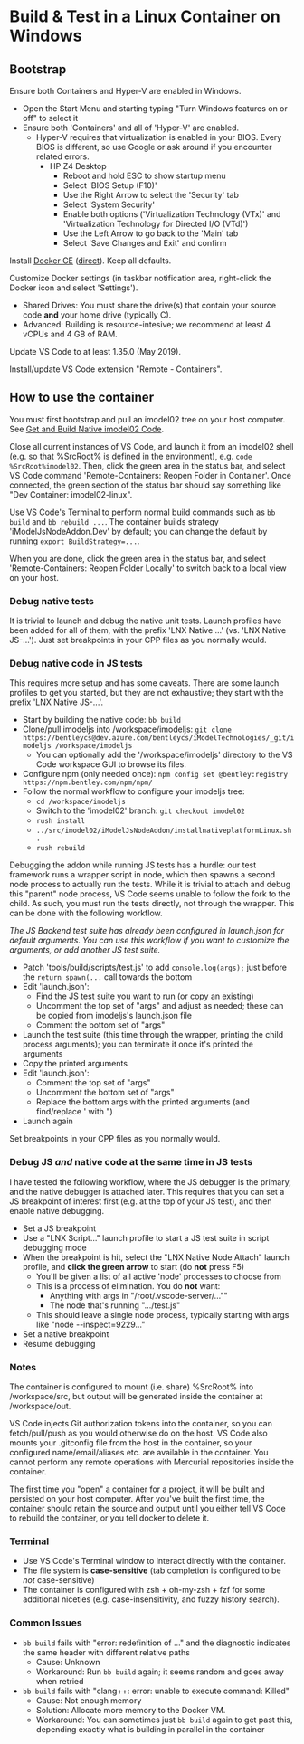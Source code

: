 # Build & Test in a Linux Container on Windows

## Bootstrap

Ensure both Containers and Hyper-V are enabled in Windows.

- Open the Start Menu and starting typing "Turn Windows features on or off" to select it
- Ensure both 'Containers' and all of 'Hyper-V' are enabled.
    - Hyper-V requires that virtualization is enabled in your BIOS. Every BIOS is different, so use Google or ask around if you encounter related errors.
        - HP Z4 Desktop
            - Reboot and hold ESC to show startup menu
            - Select 'BIOS Setup (F10)'
            - Use the Right Arrow to select the 'Security' tab
            - Select 'System Security'
            - Enable both options ('Virtualization Technology (VTx)' and 'Virtualization Technology for Directed I/O (VTd)')
            - Use the Left Arrow to go back to the 'Main' tab
            - Select 'Save Changes and Exit' and confirm

Install [Docker CE](https://hub.docker.com/editions/community/docker-ce-desktop-windows) ([direct](https://download.docker.com/win/stable/Docker%20for%20Windows%20Installer.exe)). Keep all defaults.

Customize Docker settings (in taskbar notification area, right-click the Docker icon and select 'Settings').
- Shared Drives: You must share the drive(s) that contain your source code **and** your home drive (typically C).
- Advanced: Building is resource-intesive; we recommend at least 4 vCPUs and 4 GB of RAM.

Update VS Code to at least 1.35.0 (May 2019).

Install/update VS Code extension "Remote - Containers".

## How to use the container

You must first bootstrap and pull an imodel02 tree on your host computer. See [Get and Build Native imodel02 Code](/iModel-Technology/iModel02/Get-and-Build-Native-imodel02-Code).

Close all current instances of VS Code, and launch it from an imodel02 shell (e.g. so that %SrcRoot% is defined in the environment), e.g. `code %SrcRoot%imodel02`. Then, click the green area in the status bar, and select VS Code command 'Remote-Containers: Reopen Folder in Container'. Once connected, the green section of the status bar should say something like "Dev Container: imodel02-linux".

Use VS Code's Terminal to perform normal build commands such as `bb build` and `bb rebuild ...`. The container builds strategy 'iModelJsNodeAddon.Dev' by default; you can change the default by running `export BuildStrategy=...`.

When you are done, click the green area in the status bar, and select 'Remote-Containers: Reopen Folder Locally' to switch back to a local view on your host.

### Debug native tests

It is trivial to launch and debug the native unit tests. Launch profiles have been added for all of them, with the prefix 'LNX Native ...' (vs. 'LNX Native JS-...'). Just set breakpoints in your CPP files as you normally would.

### Debug native code in JS tests

This requires more setup and has some caveats. There are some launch profiles to get you started, but they are not exhaustive; they start with the prefix 'LNX Native JS-...'.

- Start by building the native code: `bb build`
- Clone/pull imodeljs into /workspace/imodeljs: `git clone https://bentleycs@dev.azure.com/bentleycs/iModelTechnologies/_git/imodeljs /workspace/imodeljs`
    - You can optionally add the '/workspace/imodeljs' directory to the VS Code workspace GUI to browse its files.
- Configure npm (only needed once): `npm config set @bentley:registry https://npm.bentley.com/npm/npm/`
- Follow the normal workflow to configure your imodeljs tree:
    - `cd /workspace/imodeljs`
    - Switch to the 'imodel02' branch: `git checkout imodel02`
    - `rush install`
    - `../src/imodel02/iModelJsNodeAddon/installnativeplatformLinux.sh .`
    - `rush rebuild`

Debugging the addon while running JS tests has a hurdle: our test framework runs a wrapper script in node, which then spawns a second node process to actually run the tests. While it is trivial to attach and debug this "parent" node process, VS Code seems unable to follow the fork to the child. As such, you must run the tests directly, not through the wrapper. This can be done with the following workflow.

*The JS Backend test suite has already been configured in launch.json for default arguments. You can use this workflow if you want to customize the arguments, or add another JS test suite.*

- Patch 'tools/build/scripts/test.js' to add `console.log(args);` just before the `return spawn(...` call towards the bottom
- Edit 'launch.json':
    - Find the JS test suite you want to run (or copy an existing)
    - Uncomment the top set of "args" and adjust as needed; these can be copied from imodeljs's launch.json file
    - Comment the bottom set of "args"
- Launch the test suite (this time through the wrapper, printing the child process arguments); you can terminate it once it's printed the arguments
- Copy the printed arguments
- Edit 'launch.json':
    - Comment the top set of "args"
    - Uncomment the bottom set of "args"
    - Replace the bottom args with the printed arguments (and find/replace ' with ")
- Launch again

Set breakpoints in your CPP files as you normally would.

### Debug JS *and* native code at the same time in JS tests

I have tested the following workflow, where the JS debugger is the primary, and the native debugger is attached later. This requires that you can set a JS breakpoint of interest first (e.g. at the top of your JS test), and then enable native debugging.

- Set a JS breakpoint
- Use a "LNX Script..." launch profile to start a JS test suite in script debugging mode
- When the breakpoint is hit, select the "LNX Native Node Attach" launch profile, and **click the green arrow** to start (do **not** press F5)
    - You'll be given a list of all active 'node' processes to choose from
    - This is a process of elimination. You do **not** want:
        - Anything with args in "/root/.vscode-server/...""
        - The node that's running ".../test.js"
    - This should leave a single node process, typically starting with args like "node --inspect=9229..."
- Set a native breakpoint
- Resume debugging

### Notes

The container is configured to mount (i.e. share) %SrcRoot% into /workspace/src, but output will be generated inside the container at /workspace/out.

VS Code injects Git authorization tokens into the container, so you can fetch/pull/push as you would otherwise do on the host. VS Code also mounts your .gitconfig file from the host in the container, so your configured name/email/aliases etc. are available in the container. You cannot perform any remote operations with Mercurial repositories inside the container.

The first time you "open" a container for a project, it will be built and persisted on your host computer. After you've built the first time, the container should retain the source and output until you either tell VS Code to rebuild the container, or you tell docker to delete it.

### Terminal

- Use VS Code's Terminal window to interact directly with the container.
- The file system is **case-sensitive** (tab completion is configured to be *not* case-sensitive)
- The container is configured with zsh + oh-my-zsh + fzf for some additional niceties (e.g. case-insensitivity, and fuzzy history search).

### Common Issues

- `bb build` fails with "error: redefinition of ..." and the diagnostic indicates the same header with different relative paths
    - Cause: Unknown
    - Workaround: Run `bb build` again; it seems random and goes away when retried
- `bb build` fails with "clang++: error: unable to execute command: Killed"
    - Cause: Not enough memory
    - Solution: Allocate more memory to the Docker VM.
    - Workaround: You can sometimes just `bb build` again to get past this, depending exactly what is building in parallel in the container
